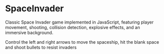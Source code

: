 # SpaceInvader
Classic Space Invader game implemented in JavaScript, featuring player movement, shooting, collision detection, explosive effects, and an immersive background.

Control the left and right arrows to move the spaceship, hit the blank space and shoot bullets to resist invaders
